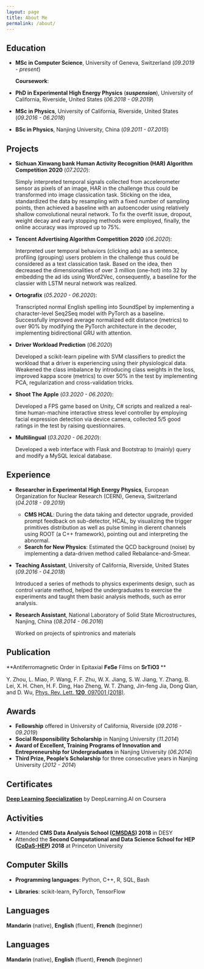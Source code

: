 ```yaml
---
layout: page
title: About Me
permalink: /about/
---
```


## Education

* **MSc in Computer Science**, University of Geneva, Switzerland (*09.2019 - present*)

  **Coursework**: 

* **PhD in Experimental High Energy Physics** (***suspension***), University of California, Riverside, United States (*06.2018 - 09.2019*)

* **MSc in Physics**, University of California, Riverside, United States (*09.2016 - 06.2018*)

* **BSc in Physics**, Nanjing University, China (*09.2011 - 07.2015*)



## Projects

* **Sichuan Xinwang bank Human Activity Recognition (HAR) Algorithm Competition 2020** (*07.2020*):

  Simply interpreted temporal signals collected from accelerometer sensor as pixels of an image, HAR in the challenge thus could be transformed into image classication task. Sticking on the idea, standardized the data by resampling with a fixed number of sampling points, then achieved a baseline with an autoencoder using relatively shallow convolutional neural network. To fix the overfit issue, dropout, weight decay and early stopping methods were employed, finally, the online accuracy was improved up to 75%.

* **Tencent Advertising Algorithm Competition 2020** (*06.2020*): 

  Interpreted user temporal behaviors (clicking ads) as a sentence, profiling (grouping) users problem in the challenge thus could be considered as a text classication task. Based on the idea, then decreased the dimensionalities of over 3 million (one-hot) into 32 by embedding the ad ids using Word2Vec, consequently, a baseline for the classier with LSTM neural network was realized.

* **Ortografix** (*05.2020 - 06.2020*): 

  Transcripted normal English spelling into SoundSpel by implementing a character-level Seq2Seq model with PyTorch as a baseline.  Successfully improved average normalized edit distance (metrics) to over 90% by modifying the PyTorch architecture in the decoder, implementing bidirectional GRU with attention.

* **Driver Workload Prediction** (*06.2020*)

  Developed a scikit-learn pipeline with SVM classifiers to predict the workload that a driver is experiencing using their physiological data.  Weakened the class imbalance by introducing class weights in the loss, improved kappa score (metrics) to over 50% in the test by implementing PCA, regularization and cross-validation tricks.

* **Shoot The Apple** (*03.2020 - 06.2020*): 

  Developed a FPS game based on Unity, C# scripts and realized a real-time human-machine interactive stress level controller by employing facial expression detection via device camera, collected 5/5 good ratings in the test by raising questionnaires.

* **Multilingual** (*03.2020 - 06.2020*): 

  Developed a web interface with Flask and Bootstrap to (mainly) query and modify a MySQL lexical database.



## Experience

* **Researcher in Experimental High Energy Physics**, European Organization for Nuclear Research (CERN), Geneva, Switzerland (*04.2018 - 09.2019*)
  * **CMS HCAL**: During the data taking and detector upgrade, provided prompt feedback on sub-detector, HCAL, by visualizing the trigger primitives distribution as well as pulse timing in dierent channels using ROOT (a C++ framework), pointing out and interpreting the abnormal.
  * **Search for New Physics**: Estimated the QCD background (noise) by implementing a data-driven method called Rebalance-and-Smear.

* **Teaching Assistant**, University of California, Riverside, United States (*09.2016 - 04.2018*)

  Introduced a series of methods to physics experiments design, such as control variate method, helped the undergraduates to exercise the experiments and taught them basic analysis methods, such as error analysis.

* **Research Assistant**, National Laboratory of Solid State Microstructures, Nanjing, China (*08.2014 - 06.2016*)

  Worked on projects of spintronics and materials 



## Publication

**Antiferromagnetic Order in Epitaxial 𝐅𝐞𝐒𝐞 Films on 𝐒𝐫𝐓𝐢𝐎𝟑 **

Y. Zhou, L. Miao, P. Wang, F. F. Zhu, W. X. Jiang, S. W. Jiang, Y. Zhang, B. Lei, X. H. Chen, H. F. Ding, Hao Zheng, W. T. Zhang, Jin-feng Jia, Dong Qian, and D. Wu, [Phys. Rev. Lett. **120**, 097001 (2018)](https://journals.aps.org/prl/abstract/10.1103/PhysRevLett.120.097001).



## Awards

* **Fellowship** offered in University of California, Riverside (*09.2016 - 09.2019*)
* **Social Responsibility Scholarship** in Nanjing University (*11.2014*)
* **Award of Excellent, Training Programs of Innovation and Entrepreneurship for Undergraduates** in Nanjing University (*06.2014*)
* **Third Prize, People’s Scholarship** for three consecutive years in Nanjing University (*2012 - 2014*)



## Certificates

**[Deep Learning Specialization](https://www.coursera.org/specializations/deep-learning)** by DeepLearning.AI on Coursera



## Activities

* Attended **CMS Data Analysis School ([CMSDAS](https://indico.desy.de/indico/event/19108/)) 2018** in DESY
* Attended the **Second Computational and Data Science School for HEP ([CoDaS-HEP](https://indico.cern.ch/event/707498/)) 2018** at Princeton University



## Computer Skills

* **Programming  languages**: Python, C++, R, SQL, Bash

* **Libraries**: scikit-learn, PyTorch, TensorFlow



## Languages

**Mandarin** (native), **English** (fluent), **French** (beginner)



## Languages

**Mandarin** (native), **English** (fluent), **French** (beginner)

